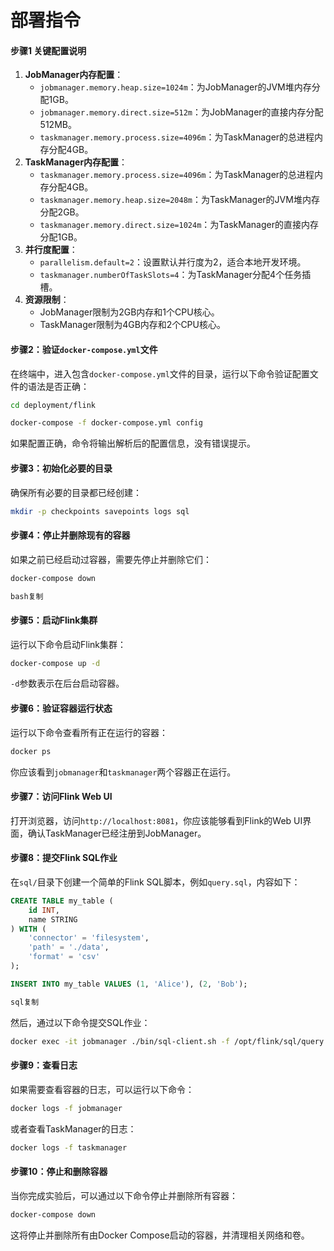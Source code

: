 # 部署指令
#### **步骤1 关键配置说明**

1. **JobManager内存配置**：
   - `jobmanager.memory.heap.size=1024m`：为JobManager的JVM堆内存分配1GB。
   - `jobmanager.memory.direct.size=512m`：为JobManager的直接内存分配512MB。
   - `taskmanager.memory.process.size=4096m`：为TaskManager的总进程内存分配4GB。
2. **TaskManager内存配置**：
   - `taskmanager.memory.process.size=4096m`：为TaskManager的总进程内存分配4GB。
   - `taskmanager.memory.heap.size=2048m`：为TaskManager的JVM堆内存分配2GB。
   - `taskmanager.memory.direct.size=1024m`：为TaskManager的直接内存分配1GB。
3. **并行度配置**：
   - `parallelism.default=2`：设置默认并行度为2，适合本地开发环境。
   - `taskmanager.numberOfTaskSlots=4`：为TaskManager分配4个任务插槽。
4. **资源限制**：
   - JobManager限制为2GB内存和1个CPU核心。
   - TaskManager限制为4GB内存和2个CPU核心。

#### 步骤2：验证`docker-compose.yml`文件

在终端中，进入包含`docker-compose.yml`文件的目录，运行以下命令验证配置文件的语法是否正确：

```bash
cd deployment/flink 

docker-compose -f docker-compose.yml config
```

如果配置正确，命令将输出解析后的配置信息，没有错误提示。

#### 步骤3：初始化必要的目录

确保所有必要的目录都已经创建：

```bash
mkdir -p checkpoints savepoints logs sql
```

#### 步骤4：停止并删除现有的容器

如果之前已经启动过容器，需要先停止并删除它们：

```bash
docker-compose down

bash复制
```



#### 步骤5：启动Flink集群

运行以下命令启动Flink集群：

```bash
docker-compose up -d
```

`-d`参数表示在后台启动容器。

#### 步骤6：验证容器运行状态

运行以下命令查看所有正在运行的容器：

```bash
docker ps
```

你应该看到`jobmanager`和`taskmanager`两个容器正在运行。

#### 步骤7：访问Flink Web UI

打开浏览器，访问`http://localhost:8081`，你应该能够看到Flink的Web UI界面，确认TaskManager已经注册到JobManager。

#### 步骤8：提交Flink SQL作业

在`sql/`目录下创建一个简单的Flink SQL脚本，例如`query.sql`，内容如下：

```sql
CREATE TABLE my_table (
    id INT,
    name STRING
) WITH (
    'connector' = 'filesystem',
    'path' = './data',
    'format' = 'csv'
);

INSERT INTO my_table VALUES (1, 'Alice'), (2, 'Bob');

sql复制
```



然后，通过以下命令提交SQL作业：

```bash
docker exec -it jobmanager ./bin/sql-client.sh -f /opt/flink/sql/query.sql
```



#### 步骤9：查看日志

如果需要查看容器的日志，可以运行以下命令：

```bash
docker logs -f jobmanager
```



或者查看TaskManager的日志：

```bash
docker logs -f taskmanager
```



#### 步骤10：停止和删除容器

当你完成实验后，可以通过以下命令停止并删除所有容器：

```bash
docker-compose down
```



这将停止并删除所有由Docker Compose启动的容器，并清理相关网络和卷。